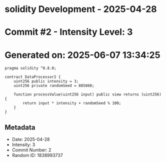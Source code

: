 ﻿# solidity Development - 2025-04-28
# Commit #2 - Intensity Level: 3
# Generated on: 2025-06-07 13:34:25
```solidity
pragma solidity ^0.8.0;

contract DataProcessor2 {
    uint256 public intensity = 3;
    uint256 private randomSeed = 885860;

    function processValue(uint256 input) public view returns (uint256) {
        return input * intensity + randomSeed % 100;
    }
}
```
## Metadata
- Date: 2025-04-28
- Intensity: 3
- Commit Number: 2
- Random ID: 1838993737
